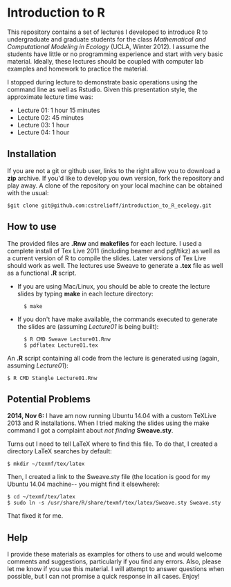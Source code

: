 # Introduction to R #

This repository contains a set of lectures I developed to introduce R to
undergraduate and graduate students for the class *Mathematical and Computational
Modeling in Ecology* (UCLA, Winter 2012).  I assume the students have little or
no programming experience and start with very basic material.  Ideally, these
lectures should be coupled with computer lab examples and homework to practice
the material.

I stopped during lecture to demonstrate basic operations using the command line 
as well as Rstudio.  Given this presentation style, the approximate lecture 
time was:

+ Lecture 01: 1 hour 15 minutes
+ Lecture 02: 45 minutes
+ Lecture 03: 1 hour
+ Lecture 04: 1 hour

## Installation ##

If you are not a git or github user, links to the right allow you to
download a **zip** archive.  If you'd like to develop you own version, fork
the repository and play away.  A clone of the repository on your local machine
can be obtained with the usual:

    $git clone git@github.com:cstrelioff/introduction_to_R_ecology.git

## How to use ##

The provided files are **.Rnw** and **makefiles** for each lecture.  I used a
complete install of Tex Live 2011 (including beamer and pgf/tikz) as well as a
current version of R to compile the slides.  Later versions of Tex Live should
work as well. The lectures use Sweave to generate a  **.tex** file as well as a
functional **.R** script.

+ If you are using Mac/Linux, you should be able to create the lecture slides
  by typing **make** in each lecture directory:

        $ make
 
* If you don't have make available, the commands executed to generate the 
slides are (assuming *Lecture01* is being built):

        $ R CMD Sweave Lecture01.Rnw
        $ pdflatex Lecture01.tex
  
An **.R** script containing all code from the lecture is generated using (again,
assuming *Lecture01*):

    $ R CMD Stangle Lecture01.Rnw

## Potential Problems ##

**2014, Nov 6:**  I have am now running Ubuntu 14.04 with a custom TeXLive 2013
and R installations.  When I tried making the slides using the
make command I got a complaint about *not finding* **Sweave.sty**.

Turns out I need to tell LaTeX where to find this file.  To do that, I created 
a directory LaTeX searches by default:

    $ mkdir ~/texmf/tex/latex

Then, I created a link to the Sweave.sty file (the location is good for my 
Ubuntu 14.04 machine-- you might find it elsewhere):

    $ cd ~/texmf/tex/latex
    $ sudo ln -s /usr/share/R/share/texmf/tex/latex/Sweave.sty Sweave.sty

That fixed it for me.

## Help ##

I provide these materials as examples for others to use and would welcome
comments and suggestions, particularly if you find any errors.  Also, please
let me know if you use this material.  I will attempt to answer questions when
possible, but I can not promise a quick response in all cases.  Enjoy!

